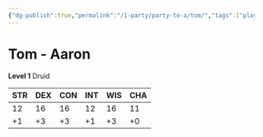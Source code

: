 ```yaml
---
{"dg-publish":true,"permalink":"/1-party/party-to-a/tom/","tags":["player"]}
---
```



# Tom - Aaron

**Level 1** Druid

| STR | DEX | CON | INT | WIS | CHA |
| --- | --- | --- | --- | --- | --- |
| 12  | 16  | 16  | 12  | 16  | 11  |
| +1  | +3  | +3  | +1  | +3  | +0  |
